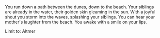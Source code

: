 You run down a path between the dunes, down to the beach. Your siblings are already in the water, their golden skin gleaming in the sun. With a joyful shout you storm into the waves, splashing your siblings. You can hear your mother's laughter from the beach. You awake with a smile on your lips.

Limit to: Altmer
